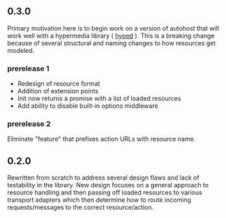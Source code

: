 ## 0.3.0
Primary motivation here is to begin work on a version of autohost that will work well with a hypermedia library ( [hyped](https://github.com/leankit-labs/hyped) ). This is a breaking change because of several structural and naming changes to how resources get modeled.

### prerelease 1

* Redesign of resource format
* Addition of extension points
* Init now returns a promise with a list of loaded resources
* Add ability to disable built-in options middleware

### prerelease 2

Eliminate "feature" that prefixes action URLs with resource name.

## 0.2.0
Rewritten from scratch to address several design flaws and lack of testability in the library. New design focuses on a general approach to resource handling and then passing off loaded resources to various transport adapters which then determine how to route incoming requests/messages to the correct resource/action.